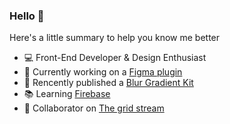 ### Hello 👋

Here's a little summary to help you know me better

- 💻 Front-End Developer & Design Enthusiast
- 🧰 Currently working on a [Figma plugin](https://www.figma.com/community/plugins)
- 🎨 Rencently published a [Blur Gradient Kit](https://www.figma.com/community/file/1125043526859176590)
- 📚 Learning [Firebase](https://firebase.google.com)
- 👯 Collaborator on [The grid stream](https://thegridstream.com/)
